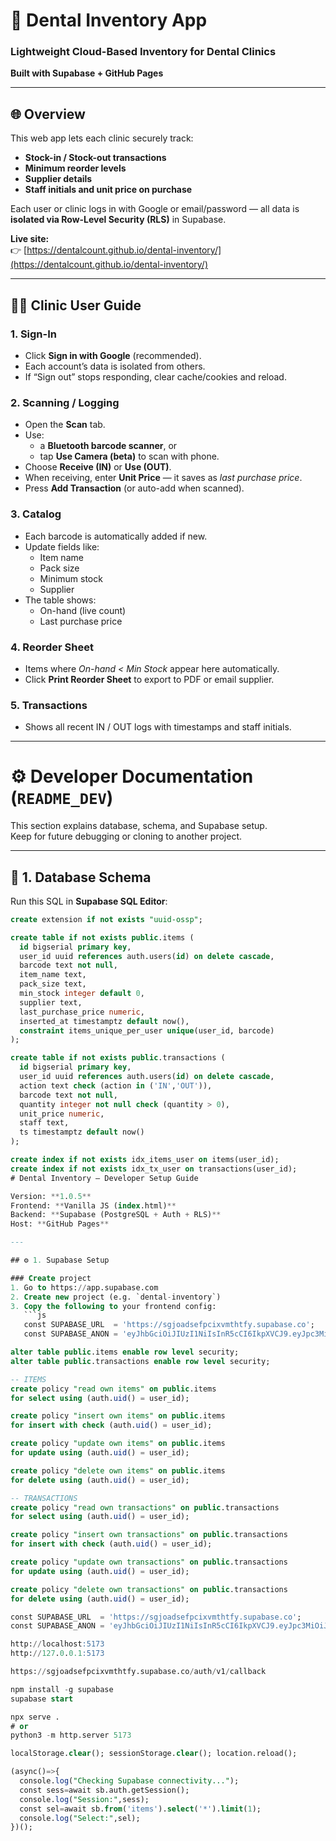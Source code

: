 # 🦷 Dental Inventory App

### Lightweight Cloud-Based Inventory for Dental Clinics  
**Built with Supabase + GitHub Pages**

---

## 🌐 Overview

This web app lets each clinic securely track:
- **Stock-in / Stock-out transactions**  
- **Minimum reorder levels**  
- **Supplier details**  
- **Staff initials and unit price on purchase**

Each user or clinic logs in with Google or email/password — all data is **isolated via Row-Level Security (RLS)** in Supabase.

**Live site:**  
👉 [https://dentalcount.github.io/dental-inventory/](https://dentalcount.github.io/dental-inventory/)

---

## 👩‍⚕️ Clinic User Guide

### 1. Sign-In
- Click **Sign in with Google** (recommended).  
- Each account’s data is isolated from others.  
- If “Sign out” stops responding, clear cache/cookies and reload.

### 2. Scanning / Logging
- Open the **Scan** tab.  
- Use:
  - a **Bluetooth barcode scanner**, or  
  - tap **Use Camera (beta)** to scan with phone.  
- Choose **Receive (IN)** or **Use (OUT)**.  
- When receiving, enter **Unit Price** — it saves as *last purchase price*.  
- Press **Add Transaction** (or auto-add when scanned).

### 3. Catalog
- Each barcode is automatically added if new.  
- Update fields like:
  - Item name  
  - Pack size  
  - Minimum stock  
  - Supplier  
- The table shows:
  - On-hand (live count)  
  - Last purchase price

### 4. Reorder Sheet
- Items where *On-hand < Min Stock* appear here automatically.  
- Click **Print Reorder Sheet** to export to PDF or email supplier.

### 5. Transactions
- Shows all recent IN / OUT logs with timestamps and staff initials.

---

# ⚙️ Developer Documentation (`README_DEV`)

This section explains database, schema, and Supabase setup.  
Keep for future debugging or cloning to another project.

---

## 🧱 1. Database Schema

Run this SQL in **Supabase SQL Editor**:

```sql
create extension if not exists "uuid-ossp";

create table if not exists public.items (
  id bigserial primary key,
  user_id uuid references auth.users(id) on delete cascade,
  barcode text not null,
  item_name text,
  pack_size text,
  min_stock integer default 0,
  supplier text,
  last_purchase_price numeric,
  inserted_at timestamptz default now(),
  constraint items_unique_per_user unique(user_id, barcode)
);

create table if not exists public.transactions (
  id bigserial primary key,
  user_id uuid references auth.users(id) on delete cascade,
  action text check (action in ('IN','OUT')),
  barcode text not null,
  quantity integer not null check (quantity > 0),
  unit_price numeric,
  staff text,
  ts timestamptz default now()
);

create index if not exists idx_items_user on items(user_id);
create index if not exists idx_tx_user on transactions(user_id);
# Dental Inventory – Developer Setup Guide

Version: **1.0.5**  
Frontend: **Vanilla JS (index.html)**  
Backend: **Supabase (PostgreSQL + Auth + RLS)**  
Host: **GitHub Pages**

---

## ⚙️ 1. Supabase Setup

### Create project
1. Go to https://app.supabase.com
2. Create new project (e.g. `dental-inventory`)
3. Copy the following to your frontend config:
   ```js
   const SUPABASE_URL  = 'https://sgjoadsefpcixvmthtfy.supabase.co';
   const SUPABASE_ANON = 'eyJhbGciOiJIUzI1NiIsInR5cCI6IkpXVCJ9.eyJpc3MiOiJzdXBhYmFzZSIsInJlZiI6InNnam9hZHNlZnBjaXh2bXRodGZ5Iiwicm9sZSI6ImFub24iLCJpYXQiOjE3NTkwMDIyMjYsImV4cCI6MjA3NDU3ODIyNn0.UcmAuHzEtKZIBs0pGkcLyRIYcLzCA4tNfuuDkUVLpU8';

alter table public.items enable row level security;
alter table public.transactions enable row level security;

-- ITEMS
create policy "read own items" on public.items
for select using (auth.uid() = user_id);

create policy "insert own items" on public.items
for insert with check (auth.uid() = user_id);

create policy "update own items" on public.items
for update using (auth.uid() = user_id);

create policy "delete own items" on public.items
for delete using (auth.uid() = user_id);

-- TRANSACTIONS
create policy "read own transactions" on public.transactions
for select using (auth.uid() = user_id);

create policy "insert own transactions" on public.transactions
for insert with check (auth.uid() = user_id);

create policy "update own transactions" on public.transactions
for update using (auth.uid() = user_id);

create policy "delete own transactions" on public.transactions
for delete using (auth.uid() = user_id);

const SUPABASE_URL  = 'https://sgjoadsefpcixvmthtfy.supabase.co';
const SUPABASE_ANON = 'eyJhbGciOiJIUzI1NiIsInR5cCI6IkpXVCJ9.eyJpc3MiOiJzdXBhYmFzZSIsInJlZiI6InNnam9hZHNlZnBjaXh2bXRodGZ5Iiwicm9sZSI6ImFub24iLCJpYXQiOjE3NTkwMDIyMjYsImV4cCI6MjA3NDU3ODIyNn0.UcmAuHzEtKZIBs0pGkcLyRIYcLzCA4tNfuuDkUVLpU8';

http://localhost:5173
http://127.0.0.1:5173

https://sgjoadsefpcixvmthtfy.supabase.co/auth/v1/callback

npm install -g supabase
supabase start

npx serve .
# or
python3 -m http.server 5173

localStorage.clear(); sessionStorage.clear(); location.reload();

(async()=>{
  console.log("Checking Supabase connectivity...");
  const sess=await sb.auth.getSession();
  console.log("Session:",sess);
  const sel=await sb.from('items').select('*').limit(1);
  console.log("Select:",sel);
})();

